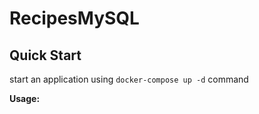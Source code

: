 # RecipesMySQL

## Quick Start

start an application using `docker-compose up -d` command

**Usage:**
